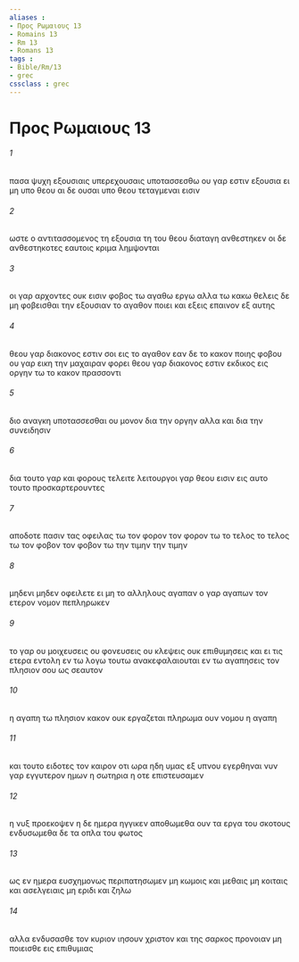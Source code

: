 ```yaml
---
aliases : 
- Προς Ρωμαιους 13
- Romains 13
- Rm 13
- Romans 13
tags : 
- Bible/Rm/13
- grec
cssclass : grec
---
```


# Προς Ρωμαιους 13

###### 1
πασα ψυχη εξουσιαις υπερεχουσαις υποτασσεσθω ου γαρ εστιν εξουσια ει μη υπο θεου αι δε ουσαι υπο θεου τεταγμεναι εισιν
###### 2
ωστε ο αντιτασσομενος τη εξουσια τη του θεου διαταγη ανθεστηκεν οι δε ανθεστηκοτες εαυτοις κριμα λημψονται
###### 3
οι γαρ αρχοντες ουκ εισιν φοβος τω αγαθω εργω αλλα τω κακω θελεις δε μη φοβεισθαι την εξουσιαν το αγαθον ποιει και εξεις επαινον εξ αυτης
###### 4
θεου γαρ διακονος εστιν σοι εις το αγαθον εαν δε το κακον ποιης φοβου ου γαρ εικη την μαχαιραν φορει θεου γαρ διακονος εστιν εκδικος εις οργην τω το κακον πρασσοντι
###### 5
διο αναγκη υποτασσεσθαι ου μονον δια την οργην αλλα και δια την συνειδησιν
###### 6
δια τουτο γαρ και φορους τελειτε λειτουργοι γαρ θεου εισιν εις αυτο τουτο προσκαρτερουντες
###### 7
αποδοτε πασιν τας οφειλας τω τον φορον τον φορον τω το τελος το τελος τω τον φοβον τον φοβον τω την τιμην την τιμην
###### 8
μηδενι μηδεν οφειλετε ει μη το αλληλους αγαπαν ο γαρ αγαπων τον ετερον νομον πεπληρωκεν
###### 9
το γαρ ου μοιχευσεις ου φονευσεις ου κλεψεις ουκ επιθυμησεις και ει τις ετερα εντολη εν τω λογω τουτω ανακεφαλαιουται εν τω αγαπησεις τον πλησιον σου ως σεαυτον
###### 10
η αγαπη τω πλησιον κακον ουκ εργαζεται πληρωμα ουν νομου η αγαπη
###### 11
και τουτο ειδοτες τον καιρον οτι ωρα ηδη υμας εξ υπνου εγερθηναι νυν γαρ εγγυτερον ημων η σωτηρια η οτε επιστευσαμεν
###### 12
η νυξ προεκοψεν η δε ημερα ηγγικεν αποθωμεθα ουν τα εργα του σκοτους ενδυσωμεθα δε τα οπλα του φωτος
###### 13
ως εν ημερα ευσχημονως περιπατησωμεν μη κωμοις και μεθαις μη κοιταις και ασελγειαις μη εριδι και ζηλω
###### 14
αλλα ενδυσασθε τον κυριον ιησουν χριστον και της σαρκος προνοιαν μη ποιεισθε εις επιθυμιας
